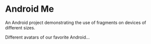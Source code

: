 # Android Me

An Android project demonstrating the use of fragments on devices of different sizes.

Different avatars of our favorite Android...
